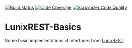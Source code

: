[![Build Status](https://travis-ci.org/johnvandeweghe/LunixREST-Basics.svg?branch=master)](https://travis-ci.org/johnvandeweghe/LunixREST-Basics) [![Code Coverage](https://scrutinizer-ci.com/g/johnvandeweghe/LunixREST-Basics/badges/coverage.png?b=master)](https://scrutinizer-ci.com/g/johnvandeweghe/LunixREST-Basics/?branch=master) [![Scrutinizer Code Quality](https://scrutinizer-ci.com/g/johnvandeweghe/LunixREST-Basics/badges/quality-score.png?b=master)](https://scrutinizer-ci.com/g/johnvandeweghe/LunixREST-Basics/?branch=master)

# LunixREST-Basics
Some basic implementations of interfaces from [LunixREST](https://github.com/johnvandeweghe/LunixREST)
